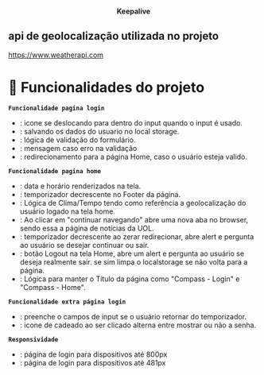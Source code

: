 <h4 align="center">Keepalive</h4>
<h2>api de geolocalização utilizada no projeto</h2> 

<https://www.weatherapi.com>


# :hammer: Funcionalidades do projeto
**`Funcionalidade pagina login`**
- : icone se deslocando para dentro do input quando o input é usado.
- : salvando os dados do usuario no local storage.
- : lógica de validação do formulário.
- : mensagem caso erro na validação
- : redirecionamento para a página Home, caso o usuário esteja valido.

**`Funcionalidade pagina home`**
- : data e horário renderizados na tela.
- : temporizador decrescente no Footer da página.
- : Lógica de Clima/Tempo tendo como referência a geolocalização do usuário logado na tela home.
- : Ao clicar em "continuar navegando" abre uma nova aba no browser, sendo essa a página de notícias da UOL.
- : temporizador decrescente ao zerar redirecionar, abre alert e pergunta ao usuário se desejar continuar ou sair.
- : botão Logout na tela Home, abre um alert e pergunta ao usuário se deseja realmente sair. se sim limpa o localstorage se não volta para a página.
- : Lógica para manter o Título da página como "Compass - Login" e "Compass - Home".
 
**`Funcionalidade extra página login`**
- : preenche o campos de input se o usuário retornar do temporizador.
- : icone de cadeado ao ser clicado alterna entre mostrar ou não a senha.

**`Responsividade`**
- : página de login para dispositivos até 800px
- : página de login para dispositivos até 481px
 

  



